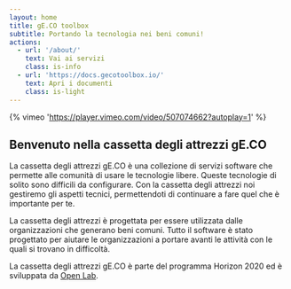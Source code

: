 ```yaml
---
layout: home
title: gE.CO toolbox
subtitle: Portando la tecnologia nei beni comuni!
actions:
  - url: '/about/'
    text: Vai ai servizi
    class: is-info
  - url: 'https://docs.gecotoolbox.io/'
    text: Apri i documenti
    class: is-light
---
```


{% vimeo 'https://player.vimeo.com/video/507074662?autoplay=1' %}

## Benvenuto nella cassetta degli attrezzi gE.CO

La cassetta degli attrezzi gE.CO è una collezione di servizi software che permette alle comunità di usare le tecnologie libere. Queste tecnologie di solito sono difficili da configurare. Con la cassetta degli attrezzi noi gestiremo gli aspetti tecnici, permettendoti di continuare a fare quel che è importante per te.

La cassetta degli attrezzi è progettata per essere utilizzata dalle organizzazioni che generano beni comuni. Tutto il software è stato progettato per aiutare le organizzazioni a portare avanti le attività con le quali si trovano in difficoltà.

La cassetta degli attrezzi gE.CO è parte del programma Horizon 2020 ed è sviluppata da
[Open Lab](https://openlab.ncl.ac.uk).
